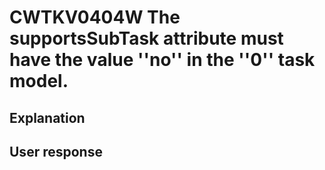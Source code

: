 # CWTKV0404W The supportsSubTask attribute must have the value ''no'' in the ''0'' task model.

## Explanation

## User response